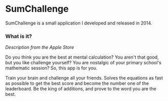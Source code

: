# SumChallenge

SumChallenge is a small application I developed and released in 2014. 

### What is it?

*Description from the Apple Store*

Do you think you are the best at mental calculation? You aren't that good, but you like challenge yourself? You are nostalgic of your primary school's mathematic session? So, this app is for you.

Train your brain and challenge all your friends. Solves the equations as fast as possible to get the best score and become the number one of the leaderboard. Be the king of additions, and prove to the word you are the best.
